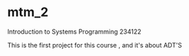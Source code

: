 # mtm_2
 Introduction to Systems Programming 234122

This is the first project for this course , and it's about ADT'S 
